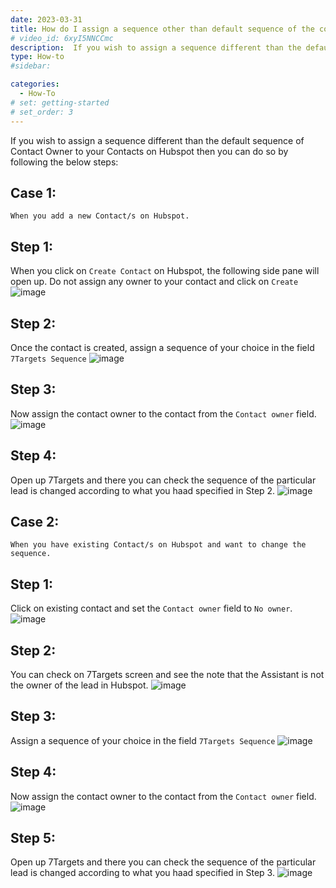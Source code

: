 ```yaml
---
date: 2023-03-31
title: How do I assign a sequence other than default sequence of the contact owner in Hubspot ?
# video_id: 6xyI5NNCCmc
description:  If you wish to assign a sequence different than the default sequence of Contact Owner to your Contacts on Hubspot then you can do so by following the below steps
type: How-to
#sidebar:

categories:
  - How-To
# set: getting-started
# set_order: 3
---
```


If you wish to assign a sequence different than the default sequence of Contact Owner to your Contacts on Hubspot then you can do so by following the below steps:
## Case 1: 
`When you add a new Contact/s on Hubspot.`
## Step 1:
When you click on `Create Contact` on Hubspot, the following side pane will open up. Do not assign any owner to your contact and click on `Create`
![image](../../images/case1_1.png)
## Step 2:
Once the contact is created, assign a sequence of your choice in the field `7Targets Sequence`
![image](../../images/case1_2.png)
## Step 3:
Now assign the contact owner to the contact from the `Contact owner` field.
![image](../../images/case1_3.png)
## Step 4:
Open up 7Targets and there you can check the sequence of the particular lead is changed according to what you haad specified in Step 2.
![image](../../images/case1_4.png)

## Case 2: 
`When you have existing Contact/s on Hubspot and want to change the sequence.`
## Step 1:
Click on existing contact and set the `Contact owner` field to `No owner`.
![image](../../images/case2_1.png)
## Step 2:
You can check on 7Targets screen and see the note that the Assistant is not the owner of the lead in Hubspot.
![image](../../images/case2_2.png)
## Step 3: 
Assign a sequence of your choice in the field `7Targets Sequence`
![image](../../images/case2_3.png)
## Step 4:
Now assign the contact owner to the contact from the `Contact owner` field.
![image](../../images/case2_4.png)
## Step 5:
Open up 7Targets and there you can check the sequence of the particular lead is changed according to what you haad specified in Step 3.
![image](../../images/case2_5.png)